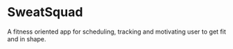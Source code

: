 # SweatSquad
A fitness oriented app for scheduling, tracking and motivating user to get fit and in shape.
